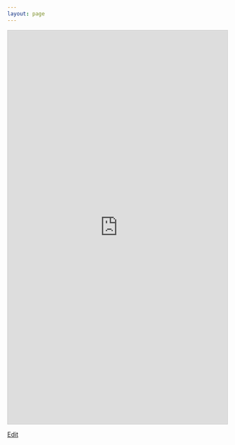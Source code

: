 ```yaml
---
layout: page
---
```


<iframe class="airtable-embed" src="https://airtable.com/embed/app4dzvUcUDw9PCEW/shrhqdtTWfEcrXGdr?backgroundColor=cyan&layout=card" frameborder="0" onmousewheel="" width="100%" height="900" style="background: transparent; border: 1px solid #ccc;"> </iframe>

[Edit](https://airtable.com/app4dzvUcUDw9PCEW/tblHweeuNETdR4z9S/viw7A0iVCX6vQD8F6?blocks=hide)